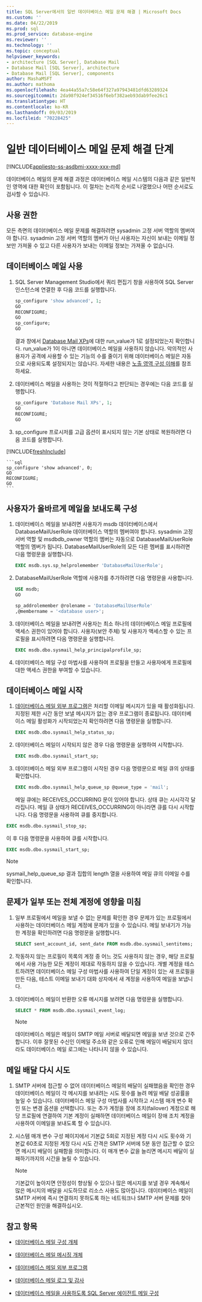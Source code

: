```yaml
---
title: SQL Server에서의 일반 데이터베이스 메일 문제 해결 | Microsoft Docs
ms.custom: ''
ms.date: 04/22/2019
ms.prod: sql
ms.prod_service: database-engine
ms.reviewer: ''
ms.technology: ''
ms.topic: conceptual
helpviewer_keywords:
- architecture [SQL Server], Database Mail
- Database Mail [SQL Server], architecture
- Database Mail [SQL Server], components
author: MashaMSFT
ms.author: mathoma
ms.openlocfilehash: 4ea44a55a7c58e64f327a97943481dfd63289324
ms.sourcegitcommit: 2da98f924ef34516f6ebf382aeb93dab9fee26c1
ms.translationtype: HT
ms.contentlocale: ko-KR
ms.lasthandoff: 09/03/2019
ms.locfileid: "70228425"
---
```

# <a name="general-database-mail-troubleshooting-steps"></a>일반 데이터베이스 메일 문제 해결 단계 
[!INCLUDE[appliesto-ss-asdbmi-xxxx-xxx-md](../../includes/appliesto-ss-asdbmi-xxxx-xxx-md.md)]

데이터베이스 메일의 문제 해결 과정은 데이터베이스 메일 시스템의 다음과 같은 일반적인 영역에 대한 확인이 포함됩니다. 이 절차는 논리적 순서로 나열했으나 어떤 순서로도 검사할 수 있습니다.

## <a name="permissions"></a>사용 권한

모든 측면의 데이터베이스 메일 문제를 해결하려면 sysadmin 고정 서버 역할의 멤버여야 합니다. sysadmin 고정 서버 역할의 멤버가 아닌 사용자는 자신이 보내는 이메일 정보만 가져올 수 있고 다른 사용자가 보내는 이메일 정보는 가져올 수 없습니다.

## <a name="is-database-mail-enabled"></a>데이터베이스 메일 사용

1. SQL Server Management Studio에서 쿼리 편집기 창을 사용하여 SQL Server 인스턴스에 연결한 후 다음 코드를 실행합니다.

    ```sql
    sp_configure 'show advanced', 1; 
    GO
    RECONFIGURE;
    GO
    sp_configure;
    GO
    ```

   결과 창에서 [Database Mail XPs](../../database-engine/configure-windows/database-mail-xps-server-configuration-option.md)에 대한 run_value가 1로 설정되었는지 확인합니다.
   run_value가 1이 아니면 데이터베이스 메일을 사용하지 않습니다. 악의적인 사용자가 공격에 사용할 수 있는 기능의 수를 줄이기 위해 데이터베이스 메일은 자동으로 사용되도록 설정되지는 않습니다. 자세한 내용은 [노출 영역 구성 이해](../security/surface-area-configuration.md)를 참조하세요.

1. 데이터베이스 메일을 사용하는 것이 적절하다고 판단되는 경우에는 다음 코드를 실행합니다.

    ```sql
    sp_configure 'Database Mail XPs', 1; 
    GO
    RECONFIGURE;
    GO
    ```

1. sp_configure 프로시저를 고급 옵션이 표시되지 않는 기본 상태로 복원하려면 다음 코드를 실행합니다.

[!INCLUDE[freshInclude](../../includes/paragraph-content/fresh-note-steps-feedback.md)]

    ```sql 
    sp_configure 'show advanced', 0; 
    GO
    RECONFIGURE;
    GO
    ```

## <a name="are-users-properly-configured-to-send-mail"></a>사용자가 올바르게 메일을 보내도록 구성

1. 데이터베이스 메일을 보내려면 사용자가 msdb 데이터베이스에서 DatabaseMailUserRole 데이터베이스 역할의 멤버여야 합니다. sysadmin 고정 서버 역할 및 msdbdb_owner 역할의 멤버는 자동으로 DatabaseMailUserRole 역할의 멤버가 됩니다. DatabaseMailUserRole의 모든 다른 멤버를 표시하려면 다음 명령문을 실행합니다.

    ```sql
    EXEC msdb.sys.sp_helprolemember 'DatabaseMailUserRole';
    ```

1. DatabaseMailUserRole 역할에 사용자를 추가하려면 다음 명령문을 사용합니다.

    ```sql
    USE msdb;
    GO
    
    sp_addrolemember @rolename = 'DatabaseMailUserRole'
    ,@membername = '<database user>';
    ```

1. 데이터베이스 메일을 보내려면 사용자는 최소 하나의 데이터베이스 메일 프로필에 액세스 권한이 있어야 합니다. 사용자(보안 주체) 및 사용자가 액세스할 수 있는 프로필을 표시하려면 다음 명령문을 실행합니다.

    ```sql
    EXEC msdb.dbo.sysmail_help_principalprofile_sp;
    ```

1. 데이터베이스 메일 구성 마법사를 사용하여 프로필을 만들고 사용자에게 프로필에 대한 액세스 권한을 부여할 수 있습니다.
 
## <a name="is-database-mail-started"></a>데이터베이스 메일 시작

1. [데이터베이스 메일 외부 프로그램](database-mail-external-program.md)은 처리할 이메일 메시지가 있을 때 활성화됩니다. 지정된 제한 시간 동안 보낼 메시지가 없는 경우 프로그램이 종료됩니다. 데이터베이스 메일 활성화가 시작되었는지 확인하려면 다음 명령문을 실행합니다.

    ```sql
    EXEC msdb.dbo.sysmail_help_status_sp;
    ```
1. 데이터베이스 메일이 시작되지 않은 경우 다음 명령문을 실행하여 시작합니다.

    ```sql
    EXEC msdb.dbo.sysmail_start_sp;
    ```

1. 데이터베이스 메일 외부 프로그램이 시작된 경우 다음 명령문으로 메일 큐의 상태를 확인합니다.

    ```sql
    EXEC msdb.dbo.sysmail_help_queue_sp @queue_type = 'mail';
    ```
  
   메일 큐에는 RECEIVES_OCCURRING 문이 있어야 합니다. 상태 큐는 시시각각 달라집니다. 메일 큐 상태가 RECEIVES_OCCURRING이 아니라면 큐를 다시 시작합니다. 다음 명령문을 사용하여 큐를 중지합니다.
   
```sql
EXEC msdb.dbo.sysmail_stop_sp;
```

이 후 다음 명령문을 사용하여 큐를 시작합니다.

```sql
EXEC msdb.dbo.sysmail_start_sp;
```

  > [!NOTE]
  >  sysmail_help_queue_sp 결과 집합의 length 열을 사용하여 메일 큐의 이메일 수를 확인합니다.

## <a name="do-problems-affect-some-or-all-accounts"></a>문제가 일부 또는 전체 계정에 영향을 미침

1. 일부 프로필에서 메일을 보낼 수 없는 문제를 확인한 경우 문제가 있는 프로필에서 사용하는 데이터베이스 메일 계정에 문제가 있을 수 있습니다. 메일 보내기가 가능한 계정을 확인하려면 다음 명령문을 실행합니다.

    ```sql
    SELECT sent_account_id, sent_date FROM msdb.dbo.sysmail_sentitems;
    ```

1. 작동하지 않는 프로필이 목록의 계정 중 어느 것도 사용하지 않는 경우, 해당 프로필에서 사용 가능한 모든 계정이 제대로 작동하지 않을 수 있습니다. 개별 계정을 테스트하려면 데이터베이스 메일 구성 마법사를 사용하여 단일 계정이 있는 새 프로필을 만든 다음, 테스트 이메일 보내기 대화 상자에서 새 계정을 사용하여 메일을 보냅니다. 
1. 데이터베이스 메일이 반환한 오류 메시지를 보려면 다음 명령문을 실행합니다.

    ```sql
    SELECT * FROM msdb.dbo.sysmail_event_log;
    ```

   > [!NOTE]
   > 데이터베이스 메일은 메일이 SMTP 메일 서버로 배달되면 메일을 보낸 것으로 간주합니다. 이후 잘못된 수신인 이메일 주소와 같은 오류로 인해 메일이 배달되지 않더라도 데이터베이스 메일 로그에는 나타나지 않을 수 있습니다.

## <a name="retry-mail-delivery"></a>메일 배달 다시 시도

1. SMTP 서버에 접근할 수 없어 데이터베이스 메일의 배달이 실패했음을 확인한 경우 데이터베이스 메일이 각 메시지를 보내려는 시도 횟수를 늘려 메일 배달 성공률을 높일 수 있습니다. 데이터베이스 메일 구성 마법사를 시작하고 시스템 매개 변수 확인 또는 변경 옵션을 선택합니다. 또는 추가 계정을 장애 조치(failover) 계정으로 해당 프로필에 연결하여 기본 계정이 실패하면 데이터베이스 메일이 장애 조치 계정을 사용하여 이메일을 보내도록 할 수 있습니다.
1. 시스템 매개 변수 구성 페이지에서 기본값 5회로 지정된 계정 다시 시도 횟수와 기본값 60초로 지정된 계정 다시 시도 간격은 SMTP 서버에 5분 동안 접근할 수 없으면 메시지 배달이 실패함을 의미합니다. 이 매개 변수 값을 늘리면 메시지 배달이 실패하기까지의 시간을 늘릴 수 있습니다.

    > [!NOTE]
    > 기본값이 높아지면 안정성이 향상될 수 있으나 많은 메시지를 보낼 경우 계속해서 많은 메시지의 배달을 시도하므로 리소스 사용도 많아집니다. 데이터베이스 메일이 SMTP 서버에 즉시 연결하지 못하도록 하는 네트워크나 SMTP 서버 문제를 찾아 근본적인 원인을 해결하십시오.



##  <a name="RelatedContent"></a> 참고 항목
  
-   [데이터베이스 메일 구성 개체](../../relational-databases/database-mail/database-mail-configuration-objects.md)  
  
-   [데이터베이스 메일 메시징 개체](../../relational-databases/database-mail/database-mail-messaging-objects.md)  
  
-   [데이터베이스 메일 외부 프로그램](../../relational-databases/database-mail/database-mail-external-program.md)  
  
-   [데이터베이스 메일 로그 및 감사](../../relational-databases/database-mail/database-mail-log-and-audits.md)  
  
-   [데이터베이스 메일을 사용하도록 SQL Server 에이전트 메일 구성](../../relational-databases/database-mail/configure-sql-server-agent-mail-to-use-database-mail.md)  
  
  
  
